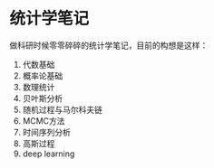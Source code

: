 # 统计学笔记

做科研时候零零碎碎的统计学笔记，目前的构想是这样：

1. 代数基础
2. 概率论基础
3. 数理统计
4. 贝叶斯分析
5. 随机过程与马尔科夫链
6. MCMC方法
7. 时间序列分析
8. 高斯过程
9. deep learning

